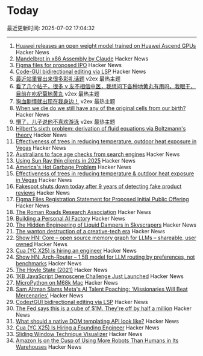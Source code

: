 # Today

最近更新时间: 2025-07-02 17:04:32

--- 
1. [Huawei releases an open weight model trained on Huawei Ascend GPUs](https://arxiv.org/abs/2505.21411) Hacker News
2. [Mandelbrot in x86 Assembly by Claude](https://simonwillison.net/2025/Jul/2/mandelbrot-in-x86-assembly-by-claude/) Hacker News
3. [Figma files for proposed IPO](https://www.figma.com/blog/s1-public/) Hacker News
4. [Code-GUI bidirectional editing via LSP](https://jamesbvaughan.com/bidirectional-editing/) Hacker News
5. [最近站里冒出来很多彩礼话题](https://www.v2ex.com/t/1142391) v2ex 最热主题
6. [看了几个帖子，很多 v 友不相信中医，我想问下各种地黄丸有用吗，我眼干，目前在吃杞菊地黄丸](https://www.v2ex.com/t/1142383) v2ex 最热主题
7. [狗血剧情就出现在我身边！](https://www.v2ex.com/t/1142368) v2ex 最热主题
8. [When we die do we still have any of the original cells from our birth?](https://www.quora.com/When-we-die-do-we-still-have-any-of-the-original-cells-from-our-birth) Hacker News
9. [懵了，儿子说他不喜欢游泳](https://www.v2ex.com/t/1142395) v2ex 最热主题
10. [Hilbert's sixth problem: derivation of fluid equations via Boltzmann's theory](https://arxiv.org/abs/2503.01800) Hacker News
11. [Effectiveness of trees in reducing temperature, outdoor heat exposure in Vegas](https://iopscience.iop.org/article/10.1088/2752-5295/ade17d) Hacker News
12. [Australians to face age checks from search engines](https://ia.acs.org.au/article/2025/australians-to-face-age-checks-from-search-engines.html) Hacker News
13. [Using Sun Ray thin clients in 2025](https://catstret.ch/202506/sun-ray-shenanigans/) Hacker News
14. [America's Hot Garbage Problem](https://www.bloomberg.com/graphics/2025-america-hot-garbage-problem-toxic-landfills) Hacker News
15. [Effectiveness of trees in reducing temperature & outdoor heat exposure in Vegas](https://iopscience.iop.org/article/10.1088/2752-5295/ade17d) Hacker News
16. [Fakespot shuts down today after 9 years of detecting fake product reviews](https://blog.truestar.pro/fakespot-shuts-down/) Hacker News
17. [Figma Files Registration Statement for Proposed Initial Public Offering](https://www.figma.com/blog/s1-public/) Hacker News
18. [The Roman Roads Research Association](https://www.romanroads.org/) Hacker News
19. [Building a Personal AI Factory](https://www.john-rush.com/posts/ai-20250701.html) Hacker News
20. [The Hidden Engineering of Liquid Dampers in Skyscrapers](https://practical.engineering/blog/2025/7/1/the-hidden-engineering-of-liquid-dampers-in-skyscrapers) Hacker News
21. [The wanton destruction of a creative-tech era](https://blog.greg.technology/2025/06/30/fastly.html) Hacker News
22. [Show HN: Core – open source memory graph for LLMs – shareable, user owned](https://github.com/RedPlanetHQ/core) Hacker News
23. [Cua (YC X25) is hiring an engineer](https://www.ycombinator.com/companies/cua/jobs/dIskIB1-founding-engineer-cua-yc-x25) Hacker News
24. [Show HN: Arch-Router – 1.5B model for LLM routing by preferences, not benchmarks](https://news.ycombinator.com/item?id=44436031) Hacker News
25. [The Hoyle State (2021)](https://johncarlosbaez.wordpress.com/2021/02/04/the-hoyle-state/) Hacker News
26. [1KB JavaScript Demoscene Challenge Just Launched](https://news.ycombinator.com/item?id=44436838) Hacker News
27. [MicroPython on M68k Mac](https://social.afront.org/@stylus/114749858767978151) Hacker News
28. [Sam Altman Slams Meta's AI Talent Poaching: 'Missionaries Will Beat Mercenaries'](https://www.wired.com/story/sam-altman-meta-ai-talent-poaching-spree-leaked-messages/) Hacker News
29. [Code⇄GUI bidirectional editing via LSP](https://jamesbvaughan.com/bidirectional-editing/) Hacker News
30. [The Fed says this is a cube of $1M. They're off by half a million](https://calvin.sh/blog/fed-lie/) Hacker News
31. [What should a native DOM templating API look like?](https://justinfagnani.com/2025/06/30/what-should-a-dom-templating-api-look-like/) Hacker News
32. [Cua (YC X25) Is Hiring a Founding Engineer](https://www.ycombinator.com/companies/cua/jobs/dIskIB1-founding-engineer-cua-yc-x25) Hacker News
33. [Sliding Window Technique Visualizer](https://sliding-window-visualizer-bryanneumann.replit.app/) Hacker News
34. [Amazon Is on the Cusp of Using More Robots Than Humans in Its Warehouses](https://www.wsj.com/tech/amazon-warehouse-robots-automation-942b814f) Hacker News
